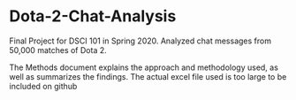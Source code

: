 # Dota-2-Chat-Analysis
Final Project for DSCI 101 in Spring 2020. Analyzed chat messages from 50,000 matches of Dota 2.

The Methods document explains the approach and methodology used, as well as summarizes the findings.
The actual excel file used is too large to be included on github
